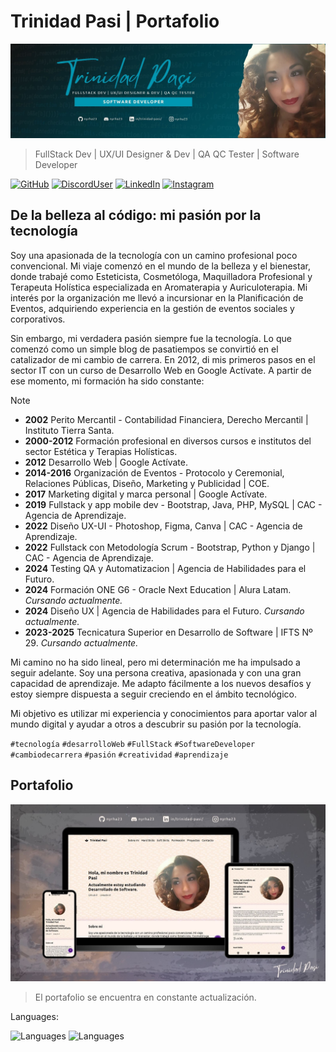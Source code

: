 # Trinidad Pasi | Portafolio
![ImagenPerfil](/assets/img/about-me.jpg) 
> FullStack Dev | UX/UI Designer & Dev | QA QC Tester | Software Developer 

[![GitHub](https://img.shields.io/badge/nyrha23-C71585?style=flat-square&logo=github&logoColor=white&labelColor=101010)](https://github.com/nyrha23) 
[![DiscordUser](https://img.shields.io/badge/nyrha23-7B68EE?style=flat-square&logo=discord&logoColor=white&labelColor=101010)](https://discord.com/) 
[![LinkedIn](https://img.shields.io/badge/Trinidad_Pasi-4169E1?style=flat-square&logo=linkedin&logoColor=white&labelColor=101010)](https://www.linkedin.com/in/trinidad-pasi/) 
[![Instagram](https://img.shields.io/badge/nyrha23-FF7F50?style=flat-square&logo=instagram&logoColor=white&labelColor=101010)](https://www.instagram.com/nyrha23/) 

## De la belleza al código: mi pasión por la tecnología

Soy una apasionada de la tecnología con un camino profesional poco convencional. Mi viaje comenzó en el mundo de la belleza y el bienestar, donde trabajé como Esteticista, Cosmetóloga, Maquilladora Profesional y Terapeuta Holística especializada en Aromaterapia y Auriculoterapia. Mi interés por la organización me llevó a incursionar en la Planificación de Eventos, adquiriendo experiencia en la gestión de eventos sociales y corporativos.

Sin embargo, mi verdadera pasión siempre fue la tecnología. Lo que comenzó como un simple blog de pasatiempos se convirtió en el catalizador de mi cambio de carrera. En 2012, di mis primeros pasos en el sector IT con un curso de Desarrollo Web en Google Actívate. A partir de ese momento, mi formación ha sido constante:

> [!NOTE]
> - **2002** Perito Mercantil - Contabilidad Financiera, Derecho Mercantil | Instituto Tierra Santa.
> - **2000-2012** Formación profesional en diversos cursos e institutos del sector Estética y Terapias Holísticas.
> - **2012** Desarrollo Web | Google Actívate.
> - **2014-2016** Organización de Eventos - Protocolo y Ceremonial, Relaciones Públicas, Diseño, Marketing y Publicidad | COE.
> - **2017** Marketing digital y marca personal | Google Actívate.
> - **2019** Fullstack y app mobile dev - Bootstrap, Java, PHP, MySQL | CAC - Agencia de Aprendizaje.
> - **2022** Diseño UX-UI - Photoshop, Figma, Canva | CAC - Agencia de Aprendizaje.
> - **2022** Fullstack con Metodología Scrum - Bootstrap, Python y Django | CAC - Agencia de Aprendizaje.
> - **2024** Testing QA y Automatizacion | Agencia de Habilidades para el Futuro.
> - **2024** Formación ONE G6 - Oracle Next Education | Alura Latam. _Cursando actualmente._
> - **2024** Diseño UX | Agencia de Habilidades para el Futuro. _Cursando actualmente._
> - **2023-2025** Tecnicatura Superior en Desarrollo de Software | IFTS Nº 29. _Cursando actualmente._

Mi camino no ha sido lineal, pero mi determinación me ha impulsado a seguir adelante. Soy una persona creativa, apasionada y con una gran capacidad de aprendizaje. Me adapto fácilmente a los nuevos desafíos y estoy siempre dispuesta a seguir creciendo en el ámbito tecnológico.

Mi objetivo es utilizar mi experiencia y conocimientos para aportar valor al mundo digital y ayudar a otros a descubrir su pasión por la tecnología.

`#tecnología` `#desarrolloWeb` `#FullStack` `#SoftwareDeveloper` `#cambiodecarrera` `#pasión` `#creatividad` `#aprendizaje`

## Portafolio
![ImagenPortafolio](/assets/img/portafolio.jpg) 
> El portafolio se encuentra en constante actualización.

Languages: 

![Languages](https://img.shields.io/badge/62.4%25-gray?style=for-the-badge&logo=html5&logoColor=white&labelColor=%23E34F26) 
![Languages](https://img.shields.io/badge/37.6%25-gray?style=for-the-badge&logo=css3&logoColor=white&labelColor=%231572B6) 
